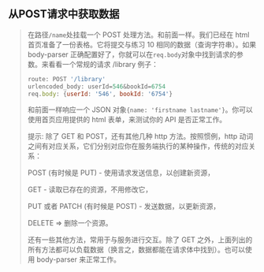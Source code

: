 ## 从POST请求中获取数据

> 在路径`/name`处挂载一个 POST 处理方法。和前面一样。我们已经在 html 首页准备了一份表格。它将提交与练习 10 相同的数据（查询字符串）。如果 body-parser 正确配置好了，你就可以在`req.body`对象中找到请求的参数。来看看一个常规的请求 /library 例子：
>
> ```js
> route: POST '/library'
> urlencoded_body: userId=546&bookId=6754 
> req.body: {userId: '546', bookId: '6754'}
> ```
>
> 和前面一样响应一个 JSON 对象`{name: 'firstname lastname'}`。你可以使用首页应用提供的 html 表单，来测试你的 API 是否正常工作。
>
> 提示: 除了 GET 和 POST，还有其他几种 http 方法。按照惯例，http 动词之间有对应关系，它们分别对应你在服务端执行的某种操作，传统的对应关系：
>
> POST (有时候是 PUT) - 使用请求发送信息，以创建新资源，
>
> GET - 读取已存在的资源，不用修改它，
>
> PUT 或者 PATCH (有时候是 POST) - 发送数据，以更新资源，
>
> DELETE => 删除一个资源。
>
> 还有一些其他方法，常用于与服务进行交互。除了 GET 之外，上面列出的所有方法都可以负载数据（换言之，数据都能在请求体中找到）。也可以使用 body-parser 来正常工作。